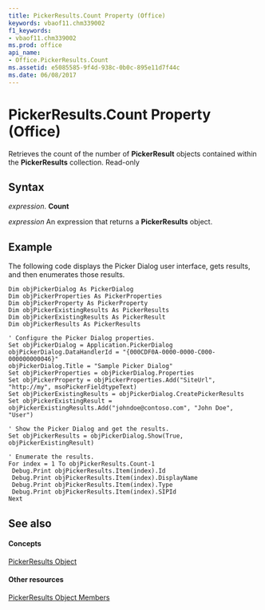 ```yaml
---
title: PickerResults.Count Property (Office)
keywords: vbaof11.chm339002
f1_keywords:
- vbaof11.chm339002
ms.prod: office
api_name:
- Office.PickerResults.Count
ms.assetid: e5085585-9f4d-938c-0b0c-895e11d7f44c
ms.date: 06/08/2017
---
```



# PickerResults.Count Property (Office)

Retrieves the count of the number of **PickerResult** objects contained within the **PickerResults** collection. Read-only


## Syntax

 _expression_. **Count**

 _expression_ An expression that returns a **PickerResults** object.


## Example

The following code displays the Picker Dialog user interface, gets results, and then enumerates those results.


```
Dim objPickerDialog As PickerDialog 
Dim objPickerProperties As PickerProperties 
Dim objPickerProperty As PickerProperty 
Dim objPickerExistingResults As PickerResults 
Dim objPickerExistingResults As PickerResult 
Dim objPickerResults As PickerResults 
 
' Configure the Picker Dialog properties. 
Set objPickerDialog = Application.PickerDialog 
objPickerDialog.DataHandlerId = "{000CDF0A-0000-0000-C000-000000000046}" 
objPickerDialog.Title = "Sample Picker Dialog" 
Set objPickerProperties = objPickerDialog.Properties 
Set objPickerProperty = objPickerProperties.Add("SiteUrl", "http://my", msoPickerFieldtypeText) 
Set objPickerExistingResults = objPickerDialog.CreatePickerResults 
Set objPickerExistingResult = objPickerExistingResults.Add("johndoe@contoso.com", "John Doe", "User") 
 
' Show the Picker Dialog and get the results. 
Set objPickerResults = objPickerDialog.Show(True, objPickerExistingResult) 
 
' Enumerate the results. 
For index = 1 To objPickerResults.Count-1 
 Debug.Print objPickerResults.Item(index).Id 
 Debug.Print objPickerResults.Item(index).DisplayName 
 Debug.Print objPickerResults.Item(index).Type 
 Debug.Print objPickerResults.Item(index).SIPId 
Next
```


## See also


#### Concepts


[PickerResults Object](pickerresults-object-office.md)
#### Other resources


[PickerResults Object Members](pickerresults-members-office.md)

